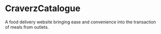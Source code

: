 # CraverzCatalogue
A food delivery website bringing ease and convenience into the transaction of meals from outlets.

